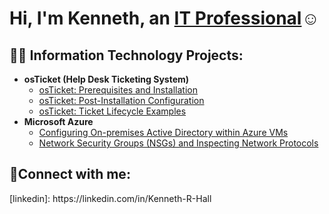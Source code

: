 <h1>Hi, I'm Kenneth, an <a href="https://linkedin.com/in/kenneth-r-hall">IT Professional</a>☺</h1>

<h2>👨‍💻 Information Technology Projects:</h2>

- <b>osTicket (Help Desk Ticketing System)</b>
  - [osTicket: Prerequisites and Installation](https://github.com/KennethRHall/osticket-prereqs)
  - [osTicket: Post-Installation Configuration](https://github.com/KennethRHall/post-install-config)
  - [osTicket: Ticket Lifecycle Examples](https://github.com/KennethRHall/ticket-lifecycle)
- <b>Microsoft Azure</b>
  - [Configuring On-premises Active Directory within Azure VMs](https://github.com/KennethRHall/configure-ad)
  - [Network Security Groups (NSGs) and Inspecting Network Protocols](https://github.com/KennethRHall/azure-network-protocols)

<h2>🤳Connect with me:</h2>
[linkedin]: https://linkedin.com/in/Kenneth-R-Hall
